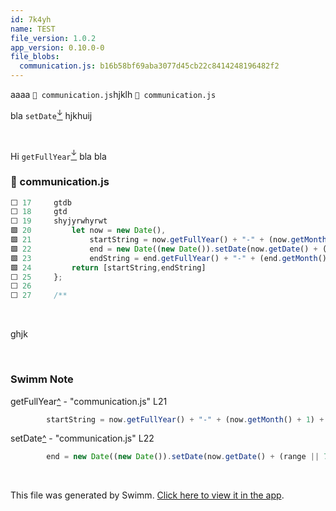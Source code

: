 ```yaml
---
id: 7k4yh
name: TEST
file_version: 1.0.2
app_version: 0.10.0-0
file_blobs:
  communication.js: b16b58bf69aba3077d45cb22c8414248196482f2
---
```


aaaa `📄 communication.js`hjklh `📄 communication.js`




bla `setDate`[<sup id="T2UP1">↓</sup>](#f-T2UP1) hjkhuij

<br/>

Hi `getFullYear`[<sup id="iEObD">↓</sup>](#f-iEObD) bla bla
<!-- NOTE-swimm-snippet: the lines below link your snippet to Swimm -->
### 📄 communication.js
```javascript
⬜ 17     gtdb
⬜ 18     gtd
⬜ 19     shyjyrwhyrwt
🟩 20         let now = new Date(),
🟩 21             startString = now.getFullYear() + "-" + (now.getMonth() + 1) + "-" + (now.getDate()),
🟩 22             end = new Date((new Date()).setDate(now.getDate() + (range || 7))),
🟩 23             endString = end.getFullYear() + "-" + (end.getMonth() + 1) + "-" + (end.getDate());
🟩 24         return [startString,endString]
⬜ 25     };
⬜ 26     
⬜ 27     /**
```

<br/>

ghjk

<br/>

<!-- THIS IS AN AUTOGENERATED SECTION. DO NOT EDIT THIS SECTION DIRECTLY -->
### Swimm Note

<span id="f-iEObD">getFullYear</span>[^](#iEObD) - "communication.js" L21
```javascript
        startString = now.getFullYear() + "-" + (now.getMonth() + 1) + "-" + (now.getDate()),
```

<span id="f-T2UP1">setDate</span>[^](#T2UP1) - "communication.js" L22
```javascript
        end = new Date((new Date()).setDate(now.getDate() + (range || 7))),
```

<br/>

This file was generated by Swimm. [Click here to view it in the app](https://swimm-web-app.web.app/repos/ls4DA2fLasmQuEbT4ipw/docs/7k4yh).